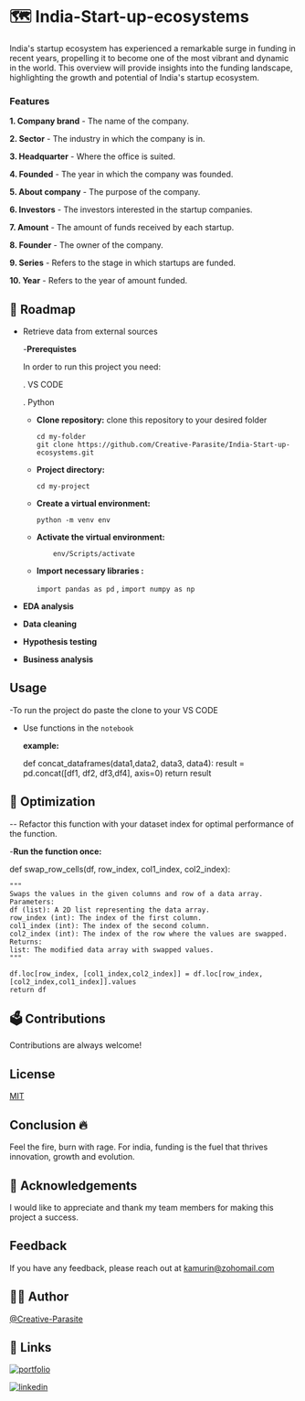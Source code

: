 # 🗺️ India-Start-up-ecosystems
India's startup ecosystem has experienced a remarkable surge in funding in recent years, propelling it to become one of the most vibrant and dynamic in the world. This overview will provide insights into the funding landscape, highlighting the growth and potential of India's startup ecosystem.

 ### Features
 **1. Company brand** - The name of the company.
 
 **2. Sector** - The industry in which the company is in.
 
 **3. Headquarter** - Where the office is suited.
 
 **4. Founded** - The year in which the company was founded.
 
 **5. About company** - The purpose of the company.
 
 **6. Investors** - The investors interested in the startup companies.
 
 **7. Amount** - The amount of funds received by each startup.
 
 **8. Founder** - The owner of the company.
 
 **9. Series** - Refers to the stage in which startups are funded.
 
 **10. Year** - Refers to the year of amount funded.
 
## 🚗 Roadmap 
- Retrieve data from external sources
  
  -**Prerequistes**
  
  In order to run this project you need:
  
  . VS CODE
  
  . Python
   
    - **Clone repository:**
      clone this repository to your desired folder
      ```
      cd my-folder
      git clone https://github.com/Creative-Parasite/India-Start-up-ecosystems.git
      ```
    - **Project directory:** 
       ```
       cd my-project
      ```

    - **Create a virtual environment:**
        ```
        python -m venv env
        ```

  - **Activate the virtual environment:**
    ```
        env/Scripts/activate
    ```
  - **Import necessary libraries :**
    
     `import pandas as pd` , `import numpy as np`
- **EDA analysis** 
- **Data cleaning** 
- **Hypothesis testing** 
- **Business analysis**

## Usage
-To run the project do paste the clone to your VS CODE

- Use functions in the `notebook`
  
  **example:**
  
  def concat_dataframes(data1,data2, data3, data4):
    result = pd.concat([df1, df2, df3,df4], axis=0)
    return result
  
## 🔄 Optimization 
-- Refactor this function with your dataset index for optimal performance of the function.

-**Run the function once:**

def swap_row_cells(df, row_index, col1_index, col2_index):

    """
    Swaps the values in the given columns and row of a data array.
    Parameters:
    df (list): A 2D list representing the data array.
    row_index (int): The index of the first column.
    col1_index (int): The index of the second column.
    col2_index (int): The index of the row where the values are swapped.
    Returns:
    list: The modified data array with swapped values.
    """
    
    df.loc[row_index, [col1_index,col2_index]] = df.loc[row_index,[col2_index,col1_index]].values
    return df
    
## 🗳️ Contributions
Contributions are always welcome!

## License
[MIT](https://choosealicense.com/licenses/mit/)

## Conclusion 🔥
Feel the fire, burn with rage. For india, funding is the fuel that thrives innovation, growth and evolution.

## 🤜 Acknowledgements

I would like to appreciate and thank my team members for making this project a success.

## Feedback

If you have any feedback, please reach out at kamurin@zohomail.com 

## 🦹‍♀️ Author
[@Creative-Parasite](https://github.com/Creative-Parasite)

## 🔗 Links
[![portfolio](https://img.shields.io/badge/my_portfolio-000?style=for-the-badge&logo=ko-fi&logoColor=white)](https://katherineoelsner.com/)

[![linkedin](https://img.shields.io/badge/linkedin-0A66C2?style=for-the-badge&logo=linkedin&logoColor=white)](https://www.linkedin.com/in/evalyne-kamuri/)

